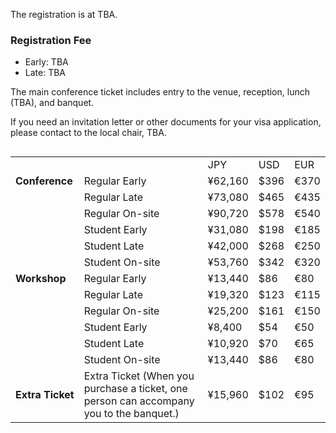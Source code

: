 The registration is at TBA.

### Registration Fee

- Early: TBA
- Late: TBA

The main conference ticket includes entry to the venue, reception, lunch (TBA), and banquet.

If you need an invitation letter or other documents for your visa application, please contact to the local chair, TBA.

<div style="width: 100%; overflow: scroll;">
  <table>
    <colspan>
      <col>
      <col style="min-width: 11rem;">
      <col>
      <col>
      <col>
    </colspan>
    <tbody>
      <tr>
        <td></td>
        <td></td>
        <td>JPY</td>
        <td>USD</td>
        <td>EUR</td>
      </tr>
      <tr>
        <td nowrap><b>Conference</b></td>
        <td>Regular Early</td>
        <td nowrap>¥62,160</td>
        <td nowrap>$396</td>
        <td nowrap>€370</td>
      </tr>
      <tr>
        <td nowrap></td>
        <td>Regular Late</td>
        <td nowrap>¥73,080</td>
        <td nowrap>$465</td>
        <td nowrap>€435</td>
      </tr>
      <tr>
        <td nowrap></td>
        <td>Regular On-site</td>
        <td nowrap>¥90,720</td>
        <td nowrap>$578</td>
        <td nowrap>€540</td>
      </tr>
      <tr>
        <td nowrap></td>
        <td>Student Early</td>
        <td nowrap>¥31,080</td>
        <td nowrap>$198</td>
        <td nowrap>€185</td>
      </tr>
      <tr>
        <td nowrap></td>
        <td>Student Late</td>
        <td nowrap>¥42,000</td>
        <td nowrap>$268</td>
        <td nowrap>€250</td>
      </tr>
      <tr>
        <td nowrap></td>
        <td>Student On-site</td>
        <td nowrap>¥53,760</td>
        <td nowrap>$342</td>
        <td nowrap>€320</td>
      </tr>
      <tr>
        <td nowrap><b>Workshop</b></td>
        <td>Regular Early</td>
        <td nowrap>¥13,440</td>
        <td nowrap>$86</td>
        <td nowrap>€80</td>
      </tr>
      <tr>
        <td nowrap></td>
        <td>Regular Late</td>
        <td nowrap>¥19,320</td>
        <td nowrap>$123</td>
        <td nowrap>€115</td>
      </tr>
      <tr>
        <td nowrap></td>
        <td>Regular On-site</td>
        <td nowrap>¥25,200</td>
        <td nowrap>$161</td>
        <td nowrap>€150</td>
      </tr>
      <tr>
        <td nowrap></td>
        <td>Student Early</td>
        <td nowrap>¥8,400</td>
        <td nowrap>$54</td>
        <td nowrap>€50</td>
      </tr>
      <tr>
        <td nowrap></td>
        <td>Student Late</td>
        <td nowrap>¥10,920</td>
        <td nowrap>$70</td>
        <td nowrap>€65</td>
      </tr>
      <tr>
        <td nowrap></td>
        <td>Student On-site</td>
        <td nowrap>¥13,440</td>
        <td nowrap>$86</td>
        <td nowrap>€80</td>
      </tr>
      <tr>
        <td nowrap><b>Extra Ticket</b></td>
        <td>Extra Ticket (When you purchase a ticket, one person can accompany you to the banquet.)</td>
        <td nowrap>¥15,960</td>
        <td nowrap>$102</td>
        <td nowrap>€95</td>
      </tr>
    </tbody>
  </table>
</div>
